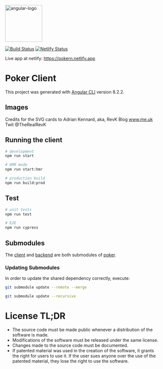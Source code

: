 


<a href="https://angular.io/" target="blank"><img src="https://angular.io/assets/images/logos/angular/angular.svg" alt="angular-logo" width="120px" height="120px"/></a>

[![Build Status](https://travis-ci.com/drdreo/poker-client.svg?branch=master)](https://travis-ci.com/drdreo/poker-client)
[![Netlify Status](https://api.netlify.com/api/v1/badges/ba84f3f4-6438-4553-83e3-f9e8198dd9a1/deploy-status)](https://app.netlify.com/sites/pokern/deploys)


Live app at netlify: https://pokern.netlify.app

# Poker Client

This project was generated with [Angular CLI](https://github.com/angular/angular-cli) version 8.2.2.

## Images 
Credits for the SVG cards to Adrian Kennard, aka, RevK Blog www.me.uk Twit @TheRealRevK
                             


## Running the client

```bash
# development
npm run start

# HMR mode
npm run start:hmr

# production build
npm run build:prod
```

## Test

```bash
# unit tests
npm run test

# E2E
npm run cypress
```

## Submodules
The [client](https://github.com/drdreo/poker-client) and [backend](https://github.com/drdreo/poker-backend) are both submodules of [poker](https://github.com/drdreo/poker).

### Updating Submodules
In order to update the shared dependency correctly, execute:
```bash
git submodule update --remote --merge
```

```bash
git submodule update --recursive
```


# License TL;DR
- The source code must be made public whenever a distribution of the software is made.
- Modifications of the software must be released under the same license.
- Changes made to the source code must be documented.
- If patented material was used in the creation of the software, it grants the right for users to use it. If the user sues anyone over the use of the patented material, they lose the right to use the software. 
